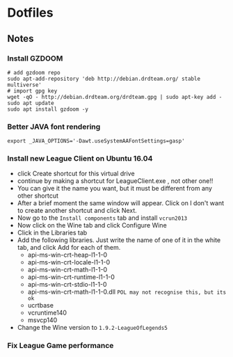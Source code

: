 # Dotfiles


## Notes

### Install GZDOOM

```
# add gzdoom repo
sudo apt-add-repository 'deb http://debian.drdteam.org/ stable multiverse'
# import gpg key
wget -qO - http://debian.drdteam.org/drdteam.gpg | sudo apt-key add -
sudo apt update
sudo apt install gzdoom -y
```

### Better JAVA font rendering

`export _JAVA_OPTIONS='-Dawt.useSystemAAFontSettings=gasp'`

### Install new League Client on Ubuntu 16.04

- click Create shortcut for this virtual drive
- continue by making a shortcut for LeagueClient.exe , not other one!!
- You can give it the name you want, but it must be different from any other shortcut
- After a brief moment the same window will appear. Click on I don't want to create another shortcut and click Next.
- Now go to the `Install components` tab and install `vcrun2013`
- Now click on the Wine tab and click Configure Wine
- Click in the Libraries tab
- Add the following libraries. Just write the name of one of it in the white tab, and click Add for each of them.
  - api-ms-win-crt-heap-l1-1-0
  - api-ms-win-crt-locale-l1-1-0
  - api-ms-win-crt-math-l1-1-0
  - api-ms-win-crt-runtime-l1-1-0
  - api-ms-win-crt-stdio-l1-1-0
  - api-ms-win-crt-math-l1-1-0.dll `POL may not recognise this, but its ok`
  - ucrtbase
  - vcruntime140
  - msvcp140
- Change the Wine version to `1.9.2-LeagueOfLegends5`

### Fix League Game performance
```

```
